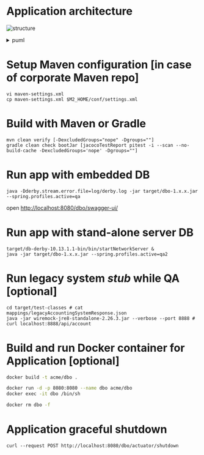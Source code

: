# Application architecture
![structure](https://www.planttext.com/api/plantuml/svg/VLBBQiCm4BpxAvRad7n1y27ngJIGDgKNauCihnqHMHAocc9A_hsI7vBiq8AHnUpixkneAqqQX4fBOL2KoNI1JGf6DfIO92c98GLf4R8zhB-lp620ZcyJH6MZf41X87_5cj3k7LjpHdrd52yJoTPtxGf2Rwx9Jm8m84El7W28IfsLPg8-VXvy2KVeZo6nxGbZuYpLzV_0Hd5YS9OzOxqeSjBopahK_v3AWlvHQlmDObP4ASxi84mAg92OBuqhhssXJicM6Qcx2-nsL9POey0oJM7DMNqrjIQTpyiFzbMqvDo9j2-JJxvwnWZqmQYqZmSCDfOJJUqf4JPmeg4zwRcXPSPEHnq3w6GzBSN8V2JXN1oHNLbXBH18dRCdAVdi5MAblQ0bksSjGISgsuTkuoPjjoa4kvUHM7i41tkNaRdJRapxZTjk1VZzjgY_kq0auP7y0W00)
<details>
<summary>puml</summary>

```puml
@startuml
frame frontend
frontend -> tomcat

database DB #white
database MQ #white
component [LegacyRestService] #white

frame backend {
  frame tomcat {
    component [SpringMVC] #white
    
    frame spring {
      component [RestTemplate] #white
      component [JpaProvider] #white
      component [JdbcTemplate] #white
      
      frame "application feature" {
        component [Repository] <<codegened>> #lightgray
        [Controller] -> [Service]
        Service -> [Repository]
        Repository --> JpaProvider
        JpaProvider --> JdbcTemplate
        
        Service --> RestTemplate
        RestTemplate -> LegacyRestService
      }
    }
    
    component [DbConnectionPool] #white
    JdbcTemplate --> DbConnectionPool
    DbConnectionPool -> DB
    
    spring ..> Controller
    spring ..> Service
    spring ..> Repository
    spring ..> JpaProvider
  }
  
  tomcat -> SpringMVC
  SpringMVC -> Controller
}


@enduml
```
</details>

# Setup Maven configuration [in case of corporate Maven repo]
```shell
vi maven-settings.xml
cp maven-settings.xml $M2_HOME/conf/settings.xml
```

# Build with Maven or Gradle
```shell
mvn clean verify [-DexcludedGroups="nope" -Dgroups=""]
gradle clean check bootJar [jacocoTestReport pitest -i --scan --no-build-cache -DexcludedGroups='nope' -Dgroups=""]
```

# Run app with embedded DB
```shell
java -Dderby.stream.error.file=log/derby.log -jar target/dbo-1.x.x.jar --spring.profiles.active=qa
```
open [http://localhost:8080/dbo/swagger-ui/](http://localhost:8080/dbo/swagger-ui/)

# Run app with stand-alone server DB
```shell
target/db-derby-10.13.1.1-bin/bin/startNetworkServer &
java -jar target/dbo-1.x.x.jar --spring.profiles.active=qa2
```

# Run legacy system *stub* while QA [optional]
```shell script
cd target/test-classes # cat mappings/legacyAccountingSystemResponse.json
java -jar wiremock-jre8-standalone-2.26.3.jar --verbose --port 8888 # curl localhost:8888/api/account
``` 

# Build and run Docker container for Application [optional]
```bash
docker build -t acme/dbo .

docker run -d -p 8080:8080 --name dbo acme/dbo
docker exec -it dbo /bin/sh
```
```bash
docker rm dbo -f
```

# Application graceful shutdown
```
curl --request POST http://localhost:8080/dbo/actuator/shutdown
```
